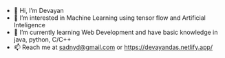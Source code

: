 - 👋 Hi, I’m Devayan
- 👀 I’m interested in Machine Learning using tensor flow and Artificial Inteligence 
- 🌱 I’m currently learning Web Development and have basic knowledge in java, python, C/C++
- 📫 Reach me at sadnyd@gmail.com or https://devayandas.netlify.app/

<!---
sadnyd/sadnyd is a ✨ special ✨ repository because its `README.md` (this file) appears on your GitHub profile.
You can click the Preview link to take a look at your changes.
--->
